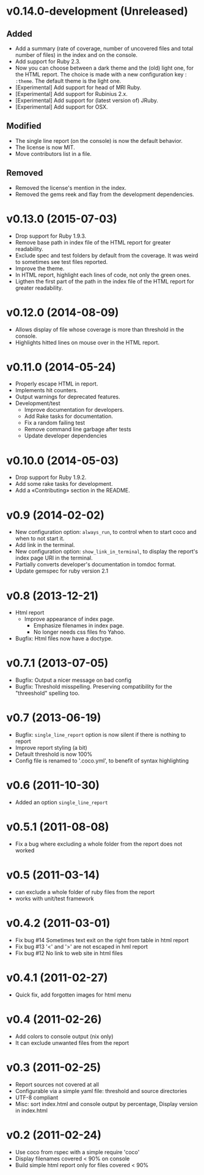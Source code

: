 v0.14.0-development (Unreleased)
=================================================

## Added

* Add a summary (rate of coverage, number of uncovered files and total number of
  files) in the index and on the console.
* Add support for Ruby 2.3.
* Now you can choose between a dark theme and the (old) light one, for the HTML
  report. The choice is made with a new configuration key : `:theme`. The
  default theme is the light one.
* [Experimental] Add support for head of MRI Ruby.
* [Experimental] Add support for Rubinius 2.x.
* [Experimental] Add support for (latest version of) JRuby.
* [Experimental] Add support for OSX.

## Modified

* The single line report (on the console) is now the default behavior.
* The license is now MIT.
* Move contributors list in a file.

## Removed

* Removed the license's mention in the index.
* Removed the gems reek and flay from the development dependencies.


v0.13.0  (2015-07-03)
=================================================

* Drop support for Ruby 1.9.3.
* Remove base path in index file of the HTML report for greater
  readability.
* Exclude spec and test folders by default from the coverage. It was
  weird to sometimes see test files reported.
* Improve the theme.
* In HTML report, highlight each lines of code, not only the green ones.
* Ligthen the first part of the path in the index file of the HTML
  report for greater readability.


v0.12.0  (2014-08-09)
=================================================

* Allows display of file whose coverage is more than threshold in the
  console.
* Highlights hitted lines on mouse over in the HTML report.


v0.11.0  (2014-05-24)
=================================================

* Properly escape HTML in report.
* Implements hit counters.
* Output warnings for deprecated features.
* Development/test
  - Improve documentation for developers.
  - Add Rake tasks for documentation. 
  - Fix a random failing test
  - Remove command line garbage after tests
  - Update developer dependencies

v0.10.0  (2014-05-03)
=================================================

* Drop support for Ruby 1.9.2.
* Add some rake tasks for development.
* Add a «Contributing» section in the README.


v0.9  (2014-02-02)
=================================================

* New configuration option: `always_run`, to control when to start coco
  and when to not start it.
* Add link in the terminal.
* New configuration option: `show_link_in_terminal`, to display the
  report's index page URI in the terminal.
* Partially converts developer's documentation in tomdoc format.
* Update gemspec for ruby version 2.1


v0.8  (2013-12-21)
=================================================

* Html report
  - Improve appearance of index page.
	- Emphasize filenames in index page.
	- No longer needs css files fro Yahoo.
* Bugfix: Html files now have a doctype.


v0.7.1  (2013-07-05)
=================================================

* Bugfix: Output a nicer message on bad config
* Bugfix: Threshold misspelling. Preserving compatibility for the
  "threeshold" spelling too. 


v0.7  (2013-06-19)
=================================================

* Bugfix: `single_line_report` option is now silent if there is nothing to
  report
* Improve report styling (a bit)
* Default threshold is now 100%
* Config file is renamed to '.coco.yml', to benefit of syntax highlighting


v0.6  (2011-10-30)
=================================================

* Added an option `single_line_report`


v0.5.1  (2011-08-08)
=================================================

* Fix a bug where excluding a whole folder from the report does not worked


v0.5  (2011-03-14)
=================================================

* can exclude a whole folder of ruby files from the report
* works with unit/test framework


v0.4.2  (2011-03-01)
=================================================

* Fix bug #14 Sometimes text exit on the right from table in html report
* Fix bug #13 '<' and '>' are not escaped in hml report
* Fix bug #12 No link to web site in html files


v0.4.1  (2011-02-27)
=================================================

* Quick fix, add forgotten images for html menu


v0.4  (2011-02-26)
=================================================

* Add colors to console output (nix only)
* It can exclude unwanted files from the report


v0.3  (2011-02-25)
=================================================

* Report sources not covered at all
* Configurable via a simple yaml file: threshold and source directories
* UTF-8 compliant
* Misc: sort index.html and console output by percentage, Display
  version in index.html


v0.2  (2011-02-24)
=================================================

* Use coco from rspec with a simple require 'coco'
* Display filenames covered < 90% on console
* Build simple html report only for files covered < 90%
